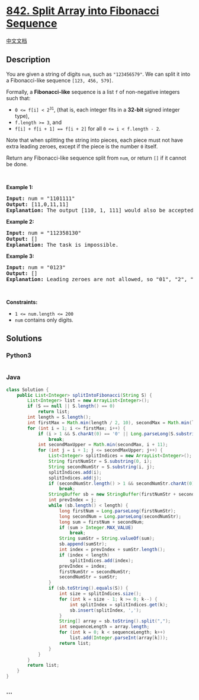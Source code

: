 # [842. Split Array into Fibonacci Sequence](https://leetcode.com/problems/split-array-into-fibonacci-sequence)

[中文文档](/solution/0800-0899/0842.Split%20Array%20into%20Fibonacci%20Sequence/README.md)

## Description

<p>You are given a string of digits <code>num</code>, such as <code>&quot;123456579&quot;</code>. We can split it into a Fibonacci-like sequence <code>[123, 456, 579]</code>.</p>

<p>Formally, a <strong>Fibonacci-like</strong> sequence is a list <code>f</code> of non-negative integers such that:</p>

<ul>
	<li><code>0 &lt;= f[i] &lt; 2<sup>31</sup></code>, (that is, each integer fits in a <strong>32-bit</strong> signed integer type),</li>
	<li><code>f.length &gt;= 3</code>, and</li>
	<li><code>f[i] + f[i + 1] == f[i + 2]</code> for all <code>0 &lt;= i &lt; f.length - 2</code>.</li>
</ul>

<p>Note that when splitting the string into pieces, each piece must not have extra leading zeroes, except if the piece is the number <code>0</code> itself.</p>

<p>Return any Fibonacci-like sequence split from <code>num</code>, or return <code>[]</code> if it cannot be done.</p>

<p>&nbsp;</p>
<p><strong class="example">Example 1:</strong></p>

<pre>
<strong>Input:</strong> num = &quot;1101111&quot;
<strong>Output:</strong> [11,0,11,11]
<strong>Explanation:</strong> The output [110, 1, 111] would also be accepted.
</pre>

<p><strong class="example">Example 2:</strong></p>

<pre>
<strong>Input:</strong> num = &quot;112358130&quot;
<strong>Output:</strong> []
<strong>Explanation:</strong> The task is impossible.
</pre>

<p><strong class="example">Example 3:</strong></p>

<pre>
<strong>Input:</strong> num = &quot;0123&quot;
<strong>Output:</strong> []
<strong>Explanation:</strong> Leading zeroes are not allowed, so &quot;01&quot;, &quot;2&quot;, &quot;3&quot; is not valid.
</pre>

<p>&nbsp;</p>
<p><strong>Constraints:</strong></p>

<ul>
	<li><code>1 &lt;= num.length &lt;= 200</code></li>
	<li><code>num</code> contains only digits.</li>
</ul>

## Solutions

<!-- tabs:start -->

### **Python3**

```python

```

### **Java**

```java
class Solution {
    public List<Integer> splitIntoFibonacci(String S) {
        List<Integer> list = new ArrayList<Integer>();
        if (S == null || S.length() == 0)
            return list;
        int length = S.length();
        int firstMax = Math.min(length / 2, 10), secondMax = Math.min(length * 2 / 3, 20);
        for (int i = 1; i <= firstMax; i++) {
            if (i > 1 && S.charAt(0) == '0' || Long.parseLong(S.substring(0, i)) > Integer.MAX_VALUE)
                break;
            int secondMaxUpper = Math.min(secondMax, i + 11);
            for (int j = i + 1; j <= secondMaxUpper; j++) {
                List<Integer> splitIndices = new ArrayList<Integer>();
                String firstNumStr = S.substring(0, i);
                String secondNumStr = S.substring(i, j);
                splitIndices.add(i);
                splitIndices.add(j);
                if (secondNumStr.length() > 1 && secondNumStr.charAt(0) == '0')
                    break;
                StringBuffer sb = new StringBuffer(firstNumStr + secondNumStr);
                int prevIndex = j;
                while (sb.length() < length) {
                    long firstNum = Long.parseLong(firstNumStr);
                    long secondNum = Long.parseLong(secondNumStr);
                    long sum = firstNum + secondNum;
                    if (sum > Integer.MAX_VALUE)
                        break;
                    String sumStr = String.valueOf(sum);
                    sb.append(sumStr);
                    int index = prevIndex + sumStr.length();
                    if (index < length)
                        splitIndices.add(index);
                    prevIndex = index;
                    firstNumStr = secondNumStr;
                    secondNumStr = sumStr;
                }
                if (sb.toString().equals(S)) {
                    int size = splitIndices.size();
                    for (int k = size - 1; k >= 0; k--) {
                        int splitIndex = splitIndices.get(k);
                        sb.insert(splitIndex, ',');
                    }
                    String[] array = sb.toString().split(",");
                    int sequenceLength = array.length;
                    for (int k = 0; k < sequenceLength; k++)
                        list.add(Integer.parseInt(array[k]));
                    return list;
                }
            }
        }
        return list;
    }
}
```

### **...**

```

```

<!-- tabs:end -->

